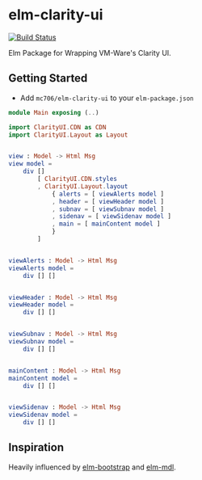 # elm-clarity-ui

[![Build Status](https://travis-ci.org/mc706/elm-clarity-ui.svg?branch=master)](https://travis-ci.org/mc706/elm-clarity-ui)

Elm Package for Wrapping VM-Ware's Clarity UI. 

## Getting Started

* Add `mc706/elm-clarity-ui` to your `elm-package.json`

```elm
module Main exposing (..)

import ClarityUI.CDN as CDN
import ClarityUI.Layout as Layout


view : Model -> Html Msg
view model =
    div []
        [ ClarityUI.CDN.styles
        , ClarityUI.Layout.layout
            { alerts = [ viewAlerts model ]
            , header = [ viewHeader model ]
            , subnav = [ viewSubnav model ]
            , sidenav = [ viewSidenav model ]
            , main = [ mainContent model ]
            }
        ]


viewAlerts : Model -> Html Msg
viewAlerts model =
    div [] []


viewHeader : Model -> Html Msg
viewHeader model =
    div [] []


viewSubnav : Model -> Html Msg
viewSubnav model =
    div [] []


mainContent : Model -> Html Msg
mainContent model =
    div [] []


viewSidenav : Model -> Html Msg
viewSidenav model =
    div [] []

```

## Inspiration
Heavily influenced by [elm-bootstrap](http://elm-bootstrap.info/) and [elm-mdl](https://debois.github.io/elm-mdl/).



